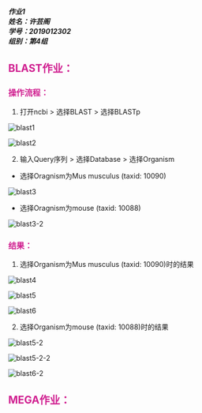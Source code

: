 ___作业1___  
___姓名：许芸阁___  
___学号：2019012302___  
___组别：第4组___  
## <font color=violetred>BLAST作业：</font>  
### **<font color=violetred>操作流程：</font>**  
1. 打开ncbi > 选择BLAST > 选择BLASTp  

![blast1](assets/blast1.png)

![blast2](assets/blast2.png)

2. 输入Query序列 > 选择Database > 选择Organism  
- 选择Oragnism为Mus musculus (taxid: 10090)  

![blast3](assets/blast3.png)

- 选择Oragnism为mouse (taxid: 10088)  

![blast3-2](assets/blast3-2.png)

### **<font color=violetred>结果：</font>**  
1. 选择Organism为Mus musculus (taxid: 10090)时的结果  

![blast4](assets/blast4.png)

![blast5](assets/blast5.png)

![blast6](assets/blast6.png)

2. 选择Organism为mouse (taxid: 10088)时的结果  

![blast5-2](assets/blast5-2.png)

![blast5-2-2](assets/blast5-2-2.png)

![blast6-2](assets/blast6-2.png)





## <font color=violetred>MEGA作业：</font>
